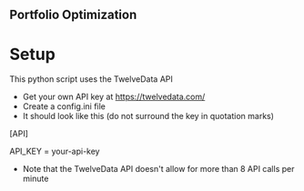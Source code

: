 ## Portfolio Optimization

# Setup
This python script uses the TwelveData API
- Get your own API key at https://twelvedata.com/
- Create a config.ini file
- It should look like this (do not surround the key in quotation marks)

[API]

API_KEY = your-api-key

- Note that the TwelveData API doesn't allow for more than 8 API calls per minute

